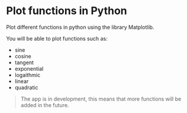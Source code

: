# Plot functions in Python

Plot different functions in python using the library Matplotlib.

You will be able to plot functions such as:
- sine
- cosine
- tangent
- exponential
- logaithmic
- linear
- quadratic

> The app is in development, this means that more functions will be added in the future.
